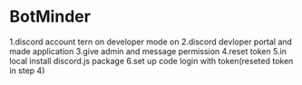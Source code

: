 # BotMinder

1.discord account tern on developer mode on 
2.discord devloper portal and made application
3.give admin and message permission
4.reset token
5.in local install discord.js package 
6.set up code login with token(reseted token in step 4)
